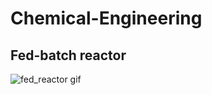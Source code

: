 # Chemical-Engineering

## Fed-batch reactor

![fed_reactor gif](https://user-images.githubusercontent.com/67484214/120228467-866e0a80-c221-11eb-844e-d54defd4e4c4.gif)
